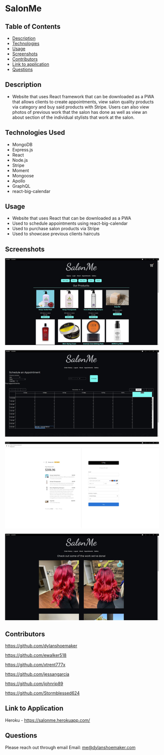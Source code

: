 # SalonMe


## Table of Contents

- [Description](#Description)
- [Technologies](#Technologies-Used)              
- [Usage](#Usage)
- [Screenshots](#Screenshots)
- [Contributors](#Contributors)
- [Link to application](#Link-to-application)
- [Questions](#Questions)

## Description

- Website that uses React framework that can be downloaded as a PWA that allows clients to create appointments, view salon quality products via category and buy said products with Stripe. Users can also view photos of previous work that the salon has done as well as view an about section of the individual stylists that work at the salon.


## Technologies Used

- MongoDB 
- Express.js
- React
- Node.js
- Stripe
- Moment
- Mongoose
- Apollo
- GraphQL
- react-big-calendar


## Usage

- Website that uses React that can be downloaded as a PWA
- Used to schedule appointments using react-big-calendar
- Used to purchase salon products via Stripe
- Used to showcase previous clients haircuts

## Screenshots
![landing-page](https://github.com/dylanshoemaker/SalonMe/blob/develop/client/public/images/landingpage-screenshot.JPG)

![scheduling](https://github.com/dylanshoemaker/SalonMe/blob/develop/client/public/images/scheduling-screenshot.JPG)

![stripe](https://github.com/dylanshoemaker/SalonMe/blob/develop/client/public/images/stripe-screenshot.JPG)

![gallery](https://github.com/dylanshoemaker/SalonMe/blob/develop/client/public/images/gallery-screenshot.JPG)


## Contributors

https://github.com/dylanshoemaker

https://github.com/ewalker518

https://github.com/xtrent777x

https://github.com/jessangarcia

https://github.com/johnrip89

https://github.com/Stormblessed624


## Link to Application

Heroku - https://salonme.herokuapp.com/

## Questions

Please reach out through email
Email: me@dylanshoemaker.com

